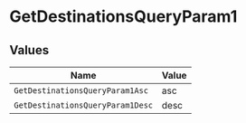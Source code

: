 # GetDestinationsQueryParam1


## Values

| Name                             | Value                            |
| -------------------------------- | -------------------------------- |
| `GetDestinationsQueryParam1Asc`  | asc                              |
| `GetDestinationsQueryParam1Desc` | desc                             |